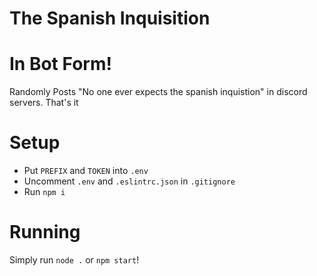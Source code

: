 # The Spanish Inquisition
# In Bot Form!

Randomly Posts "No one ever expects the spanish inquistion" in discord servers. That's it

# Setup
- Put `PREFIX` and `TOKEN` into `.env`
- Uncomment `.env` and `.eslintrc.json` in `.gitignore`
- Run `npm i`

# Running
Simply run `node .` or `npm start`!
